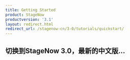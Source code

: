 ```yaml
---
title: Getting Started
product: StageNow
productversion: '3.1'
layout: redirect.html
redirect_url: /stagenow-cn/3-0/tutorials/quickstart/
---
```


## 切换到StageNow 3.0，最新的中文版...
